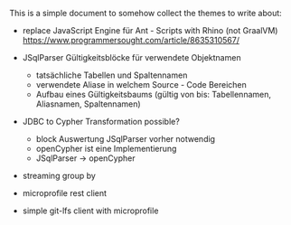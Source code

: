 

This is a simple document to somehow collect the themes to write about:

* replace JavaScript Engine für Ant - Scripts with Rhino (not GraalVM) https://www.programmersought.com/article/8635310567/

* JSqlParser Gültigkeitsblöcke für verwendete Objektnamen 
  * tatsächliche Tabellen und Spaltennamen
  * verwendete Aliase in welchem Source - Code Bereichen
  * Aufbau eines Gültigkeitsbaums (gültig von bis: Tabellennamen, Aliasnamen, Spaltennamen)

* JDBC to Cypher Transformation possible? 
  * block Auswertung JSqlParser vorher notwendig
  * openCypher ist eine Implementierung
  * JSqlParser -> openCypher

* streaming group by

* microprofile rest client

* simple git-lfs client with microprofile